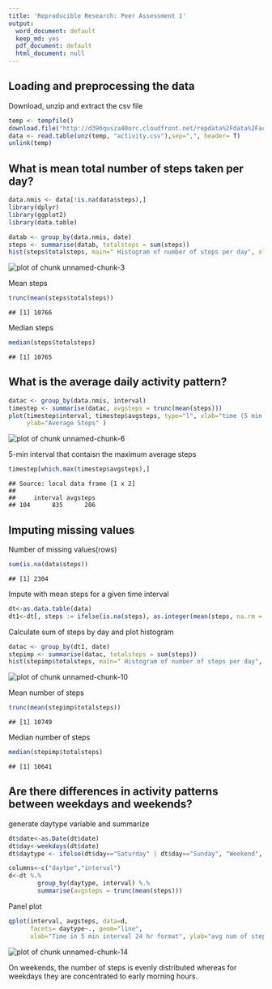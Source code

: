```yaml
---
title: 'Reproducible Research: Peer Assessment 1'
output:
  word_document: default
  keep_md: yes
  pdf_document: default
  html_document: null
---
```



## Loading and preprocessing the data

Download, unzip and extract the csv file
  

```r
temp <- tempfile()
download.file("http://d396qusza40orc.cloudfront.net/repdata%2Fdata%2Factivity.zip",temp)
data <- read.table(unz(temp, "activity.csv"),sep=",", header= T)
unlink(temp)
```
  


## What is mean total number of steps taken per day?


```r
data.nmis <- data[!is.na(data$steps),]
library(dplyr)
library(ggplot2)
library(data.table)
```

```r
datab <- group_by(data.nmis, date)
steps <- summarise(datab, totalsteps = sum(steps))
hist(steps$totalsteps, main=" Histogram of number of steps per day", xlab="Total steps per day")
```

![plot of chunk unnamed-chunk-3](figure/unnamed-chunk-3.png) 
  
  
Mean steps 
  
  

```r
trunc(mean(steps$totalsteps))
```

```
## [1] 10766
```
  
  
Median steps


```r
median(steps$totalsteps)
```

```
## [1] 10765
```

## What is the average daily activity pattern?
  
  

```r
datac <- group_by(data.nmis, interval)
timestep <- summarise(datac, avgsteps = trunc(mean(steps)))
plot(timestep$interval, timestep$avgsteps, type="l", xlab="time (5 min interval in 24 hr format)",
     ylab="Average Steps" ) 
```

![plot of chunk unnamed-chunk-6](figure/unnamed-chunk-6.png) 
  
  
5-min interval that contaisn the maximum average steps
  
  

```r
timestep[which.max(timestep$avgsteps),]
```

```
## Source: local data frame [1 x 2]
## 
##     interval avgsteps
## 104      835      206
```



## Imputing missing values


Number of missing values(rows)
  
  

```r
sum(is.na(data$steps))
```

```
## [1] 2304
```
  
Impute with mean steps for a given time interval


```r
dt<-as.data.table(data)
dt1<-dt[, steps := ifelse(is.na(steps), as.integer(mean(steps, na.rm = T)), steps), by = interval]
```
  
Calculate sum of steps by day and plot histogram
  

```r
datac <- group_by(dt1, date)
stepimp <- summarise(datac, totalsteps = sum(steps))
hist(stepimp$totalsteps, main=" Histogram of number of steps per day", xlab="Total steps per day")
```

![plot of chunk unnamed-chunk-10](figure/unnamed-chunk-10.png) 
  
  Mean number of steps
    
    

```r
trunc(mean(stepimp$totalsteps))
```

```
## [1] 10749
```
  
  Median number of steps
  

```r
median(stepimp$totalsteps)
```

```
## [1] 10641
```
  
## Are there differences in activity patterns between weekdays and weekends?

generate daytype variable and summarize  
  

```r
dt$date<-as.Date(dt$date)
dt$day<-weekdays(dt$date)
dt$daytype <- ifelse(dt$day=="Saturday" | dt$day=="Sunday", "Weekend", "weekday")

columns<-c("daytpe","interval")
d<-dt %.%
        group_by(daytype, interval) %.%
        summarise(avgsteps = trunc(mean(steps)))
```
  
Panel plot  
  

```r
qplot(interval, avgsteps, data=d,
      facets= daytype~., geom="line",
      xlab="Time in 5 min interval 24 hr format", ylab="avg num of steps") 
```

![plot of chunk unnamed-chunk-14](figure/unnamed-chunk-14.png) 

On weekends, the number of steps is evenly distributed whereas for weekdays they are concentrated to early morning hours.




